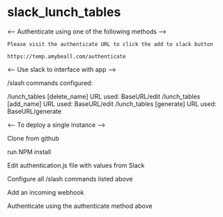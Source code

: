 # slack_lunch_tables

<-- Authenticate using one of the following methods -->

	Please visit the authenticate URL to click the add to slack button

	https://temp.amybeall.com/authenticate

<-- Use slack to interface with app -->

/slash commands configured:

/lunch_tables [delete_name]
	URL used: BaseURL/edit
/lunch_tables [add_name]
	URL used: BaseURL/edit
/lunch_tables [generate]
	URL used: BaseURL/generate
	

<-- To deploy a single instance -->

Clone from github

run NPM install

Edit authentication.js file with values from Slack

Configure all /slash commands listed above

Add an incoming webhook	

Authenticate using the authenticate method above
